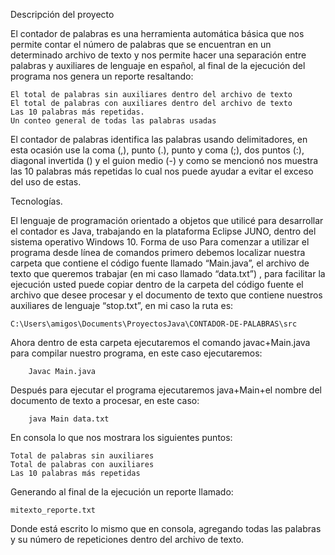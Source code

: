 Descripción del proyecto

El contador de palabras es una herramienta automática básica que nos permite contar el número de palabras que se encuentran en un determinado archivo de texto y nos permite hacer una separación entre palabras y auxiliares de lenguaje en español, al final de la ejecución del programa nos genera un reporte resaltando:

    El total de palabras sin auxiliares dentro del archivo de texto
    El total de palabras con auxiliares dentro del archivo de texto
    Las 10 palabras más repetidas.
    Un conteo general de todas las palabras usadas
    
El contador de palabras identifica las palabras  usando delimitadores, en esta ocasión use la coma (,), punto (.), punto y coma (;), dos puntos (:), diagonal invertida (\) y el guion medio (-) y como se mencionó nos muestra las 10 palabras más repetidas lo cual nos puede ayudar a evitar el exceso del uso de estas.

Tecnologías.

El lenguaje de programación orientado a objetos que utilicé para desarrollar el contador es Java, trabajando en la plataforma Eclipse JUNO, dentro del sistema operativo Windows 10.
Forma de uso
Para comenzar a utilizar el programa desde línea de comandos primero debemos localizar nuestra carpeta que contiene el código fuente llamado “Main.java”,
el archivo de texto que queremos trabajar  (en mi caso llamado “data.txt”) , para facilitar la ejecución usted puede copiar dentro de la carpeta del
código fuente el archivo que desee procesar y el documento de texto que contiene nuestros auxiliares de lenguaje “stop.txt”, en mi  caso la ruta es:

    C:\Users\amigos\Documents\ProyectosJava\CONTADOR-DE-PALABRAS\src

Ahora dentro de esta carpeta ejecutaremos el comando javac+Main.java para compilar nuestro programa, en este caso ejecutaremos:

        Javac Main.java 
        
Después para ejecutar el programa ejecutaremos java+Main+el nombre del documento de texto a procesar, en este caso:

        java Main data.txt 
        
En consola lo que nos mostrara los siguientes puntos:

    Total de palabras sin auxiliares
    Total de palabras con auxiliares
    Las 10 palabras más repetidas
Generando al final de la ejecución un reporte llamado:

    mitexto_reporte.txt
    
Donde está escrito lo mismo que en consola, agregando todas las palabras y su número de repeticiones dentro del archivo de texto.
